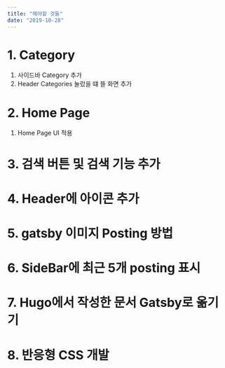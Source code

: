 ```yaml
---
title: "해야할 것들" 
date: "2019-10-28"
---
```


# 1. Category
1) 사이드바 Category 추가
2) Header Categories 눌렀을 떄 뜰 화면 추가

# 2. Home Page
1) Home Page UI 적용

# 3. 검색 버튼 및 검색 기능 추가

# 4. Header에 아이콘 추가

# 5. gatsby 이미지 Posting 방법

# 6. SideBar에 최근 5개 posting 표시

# 7. Hugo에서 작성한 문서 Gatsby로 옮기기

# 8. 반응형 CSS 개발